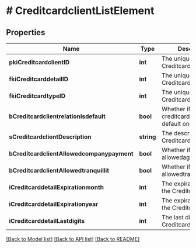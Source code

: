 # # CreditcardclientListElement

## Properties

Name | Type | Description | Notes
------------ | ------------- | ------------- | -------------
**pkiCreditcardclientID** | **int** | The unique ID of the Creditcardclient |
**fkiCreditcarddetailID** | **int** | The unique ID of the Creditcarddetail |
**fkiCreditcardtypeID** | **int** | The unique ID of the Creditcardtype |
**bCreditcardclientrelationIsdefault** | **bool** | Whether if it&#39;s the creditcardclient is the default one |
**sCreditcardclientDescription** | **string** | The description of the Creditcardclient |
**bCreditcardclientAllowedcompanypayment** | **bool** | Whether if it&#39;s an allowedagencypayment |
**bCreditcardclientAllowedtranquillit** | **bool** | Whether if it&#39;s an allowedtranquillit |
**iCreditcarddetailExpirationmonth** | **int** | The expirationmonth of the Creditcarddetail |
**iCreditcarddetailExpirationyear** | **int** | The expirationyear of the Creditcarddetail |
**iCreditcarddetailLastdigits** | **int** | The last digits of the Creditcarddetail |

[[Back to Model list]](../../README.md#models) [[Back to API list]](../../README.md#endpoints) [[Back to README]](../../README.md)
